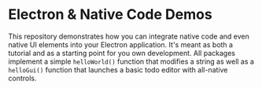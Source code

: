 # Electron & Native Code Demos

This repository demonstrates how you can integrate native code and even native UI elements into your Electron application. It's meant as both a tutorial and as a starting point for you own development. All packages implement a simple `helloWorld()` function that modifies a string as well as a `helloGui()` function that launches a basic todo editor with all-native controls.
